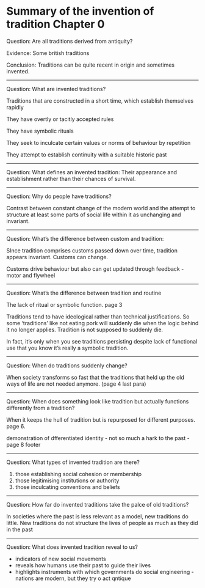 # Summary of the invention of tradition Chapter 0

Question: Are all traditions derived from antiquity?

Evidence: Some british traditions 

Conclusion: Traditions can be quite recent in origin and sometimes invented.

___

Question: What are invented traditions?

Traditions that are constructed in a short time, which establish themselves rapidly

They have overtly or tacitly accepted rules

They have symbolic rituals

They seek to inculcate certain values or norms of behaviour by repetition

They attempt to establish continuity with a suitable historic past

___

Question: What defines an invented tradition:
Their appearance and establishment rather than their chances of survival.

___

Question: Why do people have traditions?

Contrast between constant change of the modern world and the attempt to structure at least some parts of social life within it as unchanging and invariant.

___

Question: What’s the difference between custom and tradition:

SInce tradition comprises customs passed down over time, tradition appears invariant. Customs can change.

Customs drive behaviour but also can get updated through feedback - motor and flywheel

___

Question: What’s the difference between tradition and routine

The lack of ritual or symbolic function. page 3

Traditions tend to have ideological rather than technical justifications. So some ‘traditions’ like not eating pork will suddenly die when the logic behind it no longer applies. Tradition is not supposed to suddenly die.

In fact, it’s only when you see traditions persisting despite lack of functional use that you know it’s really a symbolic tradition.

___

Question: When do traditions suddenly change?

When society transforms so fast that the traditions that held up the old ways of life are not needed anymore. (page 4 last para)

___

Question: When does something look like tradition but actually functions differently from a tradition?

When it keeps the hull of tradition but is repurposed for different purposes. page 6. 

demonstration of dfferentiated identity - not so much a hark to the past - page 8 footer

___

Question: What types of invented tradition are there?

1. those establishing social cohesion or membership
2. those legitimising institutions or authority
3. those inculcating conventions and beliefs

___

Question: How far do invented traditions take the palce of old traditions?

In societies where the past is less relevant as a model, new traditions do little. New traditions do not structure the lives of people as much as they did in the past

___

Question: What does invented tradition reveal to us?

- indicators of new social movements
- reveals how humans use their past to guide their lives
- highlights instruments with which governments do social engineering - nations are modern, but they try o act qntique